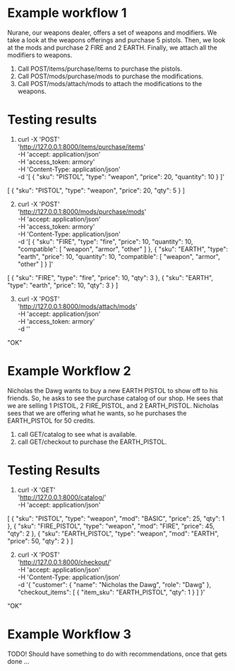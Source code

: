 # Example workflow 1 
Nurane, our weapons dealer, offers a set of weapons and modifiers. We take a look at the weapons offerings and purchase 5 pistols. Then, we look at the mods and purchase 2 FIRE and 2 EARTH. Finally, we attach all the modifiers to weapons. 

1. Call POST/items/purchase/items to purchase the pistols.
2. Call POST/mods/purchase/mods to purchase the modifications. 
3. Call POST/mods/attach/mods to attach the modifications to the weapons.

# Testing results
1. curl -X 'POST' \
  'http://127.0.0.1:8000/items/purchase/items' \
  -H 'accept: application/json' \
  -H 'access_token: armory' \
  -H 'Content-Type: application/json' \
  -d '[
  {
    "sku": "PISTOL",
    "type": "weapon",
    "price": 20,
    "quantity": 10
  }
]'

[
  {
    "sku": "PISTOL",
    "type": "weapon",
    "price": 20,
    "qty": 5
  }
]

2. curl -X 'POST' \
  'http://127.0.0.1:8000/mods/purchase/mods' \
  -H 'accept: application/json' \
  -H 'access_token: armory' \
  -H 'Content-Type: application/json' \
  -d '[
  {
    "sku": "FIRE",
    "type": "fire",
    "price": 10,
    "quantity": 10,
    "compatible": [
      "weapon", "armor", "other"
    ]
  }, 
  {
    "sku": "EARTH",
    "type": "earth",
    "price": 10,
    "quantity": 10,
    "compatible": [
      "weapon", "armor", "other"
    ]
  }
]'

[
  {
    "sku": "FIRE",
    "type": "fire",
    "price": 10,
    "qty": 3
  },
  {
    "sku": "EARTH",
    "type": "earth",
    "price": 10,
    "qty": 3
  }
]

3. curl -X 'POST' \
  'http://127.0.0.1:8000/mods/attach/mods' \
  -H 'accept: application/json' \
  -H 'access_token: armory' \
  -d ''

"OK"



# Example Workflow 2 
Nicholas the Dawg wants to buy a new EARTH PISTOL to show off to his friends. So, he asks to see the purchase catalog of our shop. He sees that we are selling 1 PISTOlL, 2 FIRE_PISTOL, and 2 EARTH_PISTOL. Nicholas sees that we are offering what he wants, so he purchases the EARTH_PISTOL for 50 credits. 

1. call GET/catalog to see what is available. 
2. call GET/checkout to purchase the EARTH_PISTOL.

# Testing Results

1. curl -X 'GET' \
  'http://127.0.0.1:8000/catalog/' \
  -H 'accept: application/json'

[
  {
    "sku": "PISTOL",
    "type": "weapon",
    "mod": "BASIC",
    "price": 25,
    "qty": 1
  },
  {
    "sku": "FIRE_PISTOL",
    "type": "weapon",
    "mod": "FIRE",
    "price": 45,
    "qty": 2
  },
  {
    "sku": "EARTH_PISTOL",
    "type": "weapon",
    "mod": "EARTH",
    "price": 50,
    "qty": 2
  }
]

2. curl -X 'POST' \
  'http://127.0.0.1:8000/checkout/' \
  -H 'accept: application/json' \
  -H 'Content-Type: application/json' \
  -d '{
  "customer": {
    "name": "Nicholas the Dawg",
    "role": "Dawg"
  },
  "checkout_items": [
    {
      "item_sku": "EARTH_PISTOL",
      "qty": 1
    }
  ]
}'

“OK”

# Example Workflow 3
TODO!
Should have something to do with recommendations, once that gets done … 
